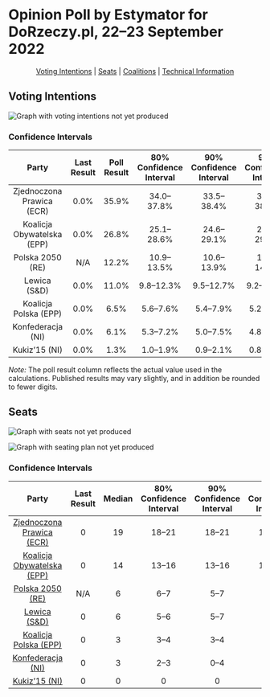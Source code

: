 # Opinion Poll by Estymator for DoRzeczy.pl, 22–23 September 2022

<p align="center"><a href="#voting-intentions">Voting Intentions</a> | <a href="#seats">Seats</a> | <a href="#coalitions">Coalitions</a> | <a href="#technical-information">Technical Information</a></p>

## Voting Intentions

![Graph with voting intentions not yet produced](2022-09-23-Estymator.png "Voting Intentions")

### Confidence Intervals

| Party | Last Result | Poll Result | 80% Confidence Interval | 90% Confidence Interval | 95% Confidence Interval | 99% Confidence Interval |
|:-----:|:-----------:|:-----------:|:-----------------------:|:-----------------------:|:-----------------------:|:-----------------------:|
| Zjednoczona Prawica (ECR) | 0.0% | 35.9% | 34.0–37.8% |33.5–38.4% |33.0–38.9% |32.1–39.8% |
| Koalicja Obywatelska (EPP) | 0.0% | 26.8% | 25.1–28.6% |24.6–29.1% |24.2–29.6% |23.4–30.5% |
| Polska 2050 (RE) | N/A | 12.2% | 10.9–13.5% |10.6–13.9% |10.3–14.3% |9.8–15.0% |
| Lewica (S&D) | 0.0% | 11.0% | 9.8–12.3% |9.5–12.7% |9.2–13.1% |8.7–13.7% |
| Koalicja Polska (EPP) | 0.0% | 6.5% | 5.6–7.6% |5.4–7.9% |5.2–8.2% |4.8–8.7% |
| Konfederacja (NI) | 0.0% | 6.1% | 5.3–7.2% |5.0–7.5% |4.8–7.8% |4.4–8.3% |
| Kukiz’15 (NI) | 0.0% | 1.3% | 1.0–1.9% |0.9–2.1% |0.8–2.2% |0.7–2.6% |

*Note:* The poll result column reflects the actual value used in the calculations. Published results may vary slightly, and in addition be rounded to fewer digits.

## Seats

![Graph with seats not yet produced](2022-09-23-Estymator-seats.png "Seats")

![Graph with seating plan not yet produced](2022-09-23-Estymator-seating-plan.png "Seating Plan")

### Confidence Intervals

| Party | Last Result | Median | 80% Confidence Interval | 90% Confidence Interval | 95% Confidence Interval | 99% Confidence Interval |
|:-----:|:-----------:|:------:|:-----------------------:|:-----------------------:|:-----------------------:|:-----------------------:|
| <a href="#zjednoczona-prawica-(ecr)">Zjednoczona Prawica (ECR)</a> | 0 | 19 | 18–21 |18–21 |18–21 |17–22 |
| <a href="#koalicja-obywatelska-(epp)">Koalicja Obywatelska (EPP)</a> | 0 | 14 | 13–16 |13–16 |13–16 |13–17 |
| <a href="#polska-2050-(re)">Polska 2050 (RE)</a> | N/A | 6 | 6–7 |5–7 |5–7 |5–8 |
| <a href="#lewica-(s&d)">Lewica (S&D)</a> | 0 | 6 | 5–6 |5–7 |5–7 |4–7 |
| <a href="#koalicja-polska-(epp)">Koalicja Polska (EPP)</a> | 0 | 3 | 3–4 |3–4 |2–4 |0–4 |
| <a href="#konfederacja-(ni)">Konfederacja (NI)</a> | 0 | 3 | 2–3 |0–4 |0–4 |0–4 |
| <a href="#kukiz’15-(ni)">Kukiz’15 (NI)</a> | 0 | 0 | 0 |0 |0 |0 |

